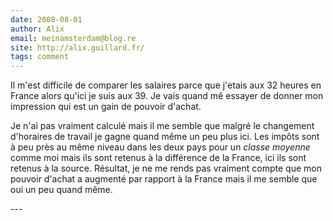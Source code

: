 ```yaml
---
date: 2008-08-01
author: Alix
email: meinamsterdam@blog.re
site: http://alix.guillard.fr/
tags: comment
---
```


<p>Il m'est difficile de comparer les salaires parce que j'etais aux 32 heures en France alors qu'ici je suis aux 39. Je vais quand mê essayer de donner mon impression qui est un gain de pouvoir d'achat.</p>

<p>Je n'ai pas vraiment calculé mais il me semble que malgré le changement d'horaires de travail je gagne quand même un peu plus ici. Les impôts sont à peu près au même niveau dans les deux pays pour un <em>classe moyenne</em> comme moi mais ils sont retenus à la différence de la France, ici ils sont retenus à la source. Résultat, je ne me rends pas vraiment compte que mon pouvoir d'achat a augmenté par rapport à la France mais il me semble que oui un peu quand même.</p>
---